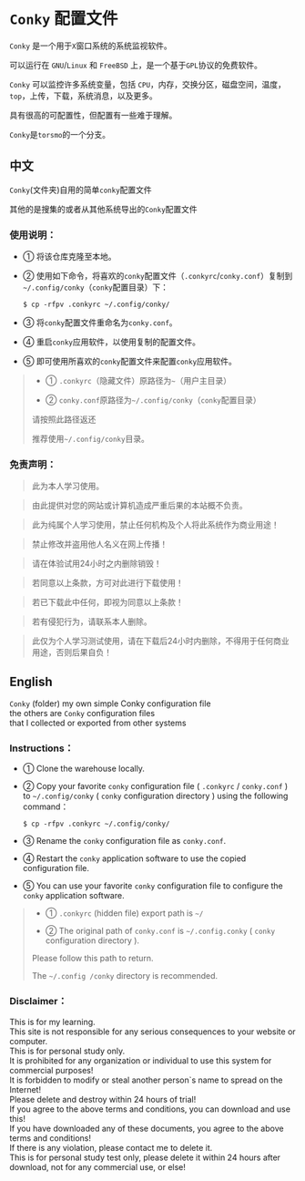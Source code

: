 # `Conky` 配置文件

`Conky` 是一个用于`X`窗口系统的系统监视软件。    </br>

可以运行在 `GNU`/`Linux` 和 `FreeBSD` 上，是一个基于`GPL`协议的免费软件。    </br>

`Conky` 可以监控许多系统变量，包括 `CPU`，内存，交换分区，磁盘空间，温度，`top`，上传，下载，系统消息，以及更多。    </br>

具有很高的可配置性，但配置有一些难于理解。    </br>

`Conky`是`torsmo`的一个分支。    </br>

## 中文

`Conky`(文件夹)自用的简单`conky`配置文件    </br>

其他的是搜集的或者从其他系统导出的`Conky`配置文件     </br>

### 使用说明：

- ① 将该仓库克隆至本地。    </br>

- ② 使用如下命令，将喜欢的`conky`配置文件（`.conkyrc`/`conky.conf`）复制到`~/.config/conky`（`conky`配置目录）下：    </br>
  
  ```shell
  $ cp -rfpv .conkyrc ~/.config/conky/
  ```

- ③ 将`conky`配置文件重命名为`conky.conf`。

- ④ 重启`conky`应用软件，以使用复制的配置文件。    </br>

- ⑤ 即可使用所喜欢的`conky`配置文件来配置`conky`应用软件。    </br>

> - ① `.conkyrc`（隐藏文件）原路径为`~`（用户主目录）    </br>
> 
> - ② `conky.conf`原路径为`~/.config/conky`（`conky`配置目录）    </br>
> 
> 请按照此路径返还    </br>
> 
> 推荐使用`~/.config/conky`目录。    </br>

### 免责声明：

> 此为本人学习使用。    </br>

> 由此提供对您的网站或计算机造成严重后果的本站概不负责。    </br>

> 此为纯属个人学习使用，禁止任何机构及个人将此系统作为商业用途！    </br>

> 禁止修改并盗用他人名义在网上传播！    </br>

> 请在体验试用24小时之内删除销毁！    </br>

> 若同意以上条款，方可对此进行下载使用！    </br>

> 若已下载此中任何，即视为同意以上条款！    </br>

> 若有侵犯行为，请联系本人删除。    </br>

> 此仅为个人学习测试使用，请在下载后24小时内删除，不得用于任何商业用途，否则后果自负！    </br>

## English

`Conky` (folder) my own simple Conky configuration file         </br>
the others are `Conky` configuration files         </br>
that I collected or exported from other systems        </br>

### Instructions：

- ① Clone the warehouse locally.    </br>

- ② Copy your favorite `conky` configuration file ( `.conkyrc` /  `conky.conf` ) to `~/.config/conky` ( `conky` configuration directory ) using the following command：    </br>
  
  ```shell
  $ cp -rfpv .conkyrc ~/.config/conky/
  ```

- ③ Rename the `conky` configuration file as `conky.conf`.

- ④ Restart the `conky` application software to use the copied configuration file.    </br>

- ⑤ You can use your favorite `conky` configuration file to configure the `conky` application software.     </br>

> - ① `.conkyrc` (hidden file) export path is `~/`        </br>
> 
> - ② The original path of `conky.conf` is `~/.config.conky` ( `conky` configuration directory ).    </br>
> 
> Please follow this path to return.
> 
> The `~/.config /conky` directory is recommended.

### Disclaimer：

This is for my learning.        </br>
This site is not responsible for any serious consequences to your website or computer.         </br>
This is for personal study only.         </br>
It is prohibited for any organization or individual to use this system for commercial purposes!         </br>
It is forbidden to modify or steal another person`s name to spread on the Internet!         </br>
Please delete and destroy within 24 hours of trial!         </br>
If you agree to the above terms and conditions, you can download and use this!         </br>
If you have downloaded any of these documents, you agree to the above terms and conditions!         </br>
If there is any violation, please contact me to delete it.         </br>
This is for personal study test only, please delete it within 24 hours after download, not for any commercial use, or else!        </br>
